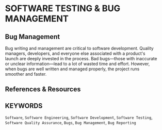 # SOFTWARE TESTING & BUG MANAGEMENT

## Bug Management

Bug writing and management are critical to software development. Quality managers, developers, and everyone else associated with a product's launch are deeply invested in the process. 
Bad bugs—those with inaccurate or unclear information—lead to a lot of wasted time and effort. However, when bugs are well written and managed properly, the project runs smoother and faster.

## References & Resources

## KEYWORDS
``Software``, ``Software Engineering``, ``Software Development``, ``Software Testing``, ``Software Quality Assurance``, ``Bugs``, ``Bug Management``, ``Bug Reporting``
